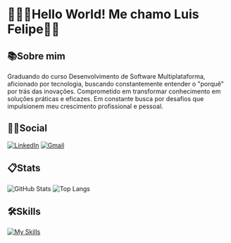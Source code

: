# 👨🏻‍💻Hello World! Me chamo Luis Felipe👋🏼
## 📚Sobre mim
Graduando do curso Desenvolvimento de Software Multiplataforma, aficionado por tecnologia, buscando constantemente entender o "porquê" por trás das inovações. Comprometido em transformar conhecimento em soluções práticas e eficazes. Em constante busca por desafios que impulsionem meu crescimento profissional e pessoal.

##  🤝🏼Social 
[![LinkedIn](https://img.shields.io/badge/LinkedIn-bf0000?style=for-the-badge&logo=linkedin&logoColor=white)](https://www.linkedin.com/in/lu%C3%ADs-felipe-sousa-foresto-b403132b6)
[![Gmail](https://img.shields.io/badge/Gmail-bf0000?style=for-the-badge&logo=gmail&logoColor=white)](mailto:luisf.foresto@gmail.com)

## 📋Stats
![GitHub Stats](https://github-readme-stats.vercel.app/api?username=HttpsFelps&theme=transparent&line_height=28&bg_color=242424&border_color=890909&show_icons=true&icon_color=bf0000&title_color=bf0000&text_color=FFF)
![Top Langs](https://github-readme-stats.vercel.app/api/top-langs/?username=HttpsFelps&layout=donut&bg_color=242424&border_color=890909&title_color=bf0000&text_color=FFF)

## 🛠️Skills
[![My Skills](https://skillicons.dev/icons?i=photoshop,html,css,js,py,java,c,php,mysql,sqlite,cassandra,git,vscode,eclipse,idea,linux)](https://skillicons.dev)
